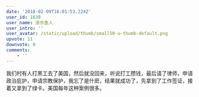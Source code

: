 ```yaml
---
date: '2018-02-09T16:01:53.224Z'
user_id: 1638
user_name: 浙东鱼人
user_intro: ''
user_avatar: /static/upload/thumb/small50-u-thumb-default.png
upvote: 11
downvote: 0
comments:
    - ''
---
```


我们村有人打黑工去了美国，然后就没回来，听说打工攒钱，最后请了律师，申请政治庇护，申请宗教保护，我忘了是什麽，结果就成功了，先拿到了工作签证，接着又拿到了绿卡。美国每年这种案例很多。
